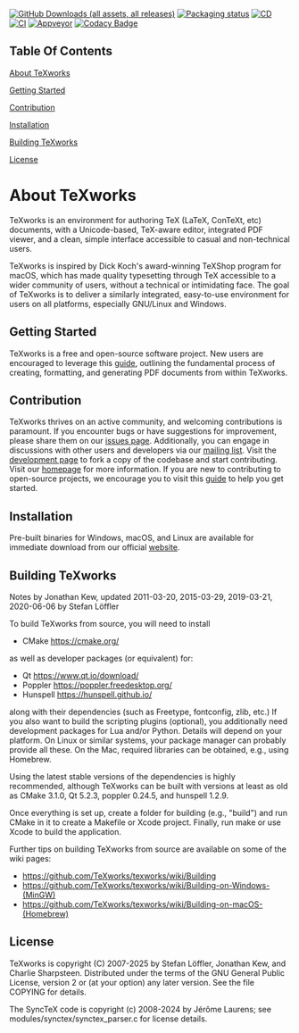 [![GitHub Downloads (all assets, all releases)](https://img.shields.io/github/downloads/TeXworks/texworks/total?color=0f81c1)](https://github.com/TeXworks/texworks/releases)
[![Packaging status](https://repology.org/badge/tiny-repos/texworks.svg?header=in+repos)](https://repology.org/project/texworks/versions)
[![CD](https://github.com/TeXworks/texworks/actions/workflows/cd.yml/badge.svg)](https://github.com/TeXworks/texworks/actions/workflows/cd.yml)
[![CI](https://github.com/TeXworks/texworks/actions/workflows/ci.yml/badge.svg)](https://github.com/TeXworks/texworks/actions/workflows/ci.yml)
[![Appveyor](https://ci.appveyor.com/api/projects/status/eb4e9108blt0pehr?svg=true)](https://ci.appveyor.com/project/stloeffler/texworks)
[![Codacy Badge](https://app.codacy.com/project/badge/Grade/22d3db26f8a542f08d8da056e6779020)](https://www.codacy.com/gh/TeXworks/texworks/dashboard?utm_source=github.com&amp;utm_medium=referral&amp;utm_content=TeXworks/texworks&amp;utm_campaign=Badge_Grade)

Table Of Contents
-----------------
[About TeXworks](#about-texworks)

[Getting Started](#getting-started)

[Contribution](#contribution)

[Installation](#installation)

[Building TeXworks](#building-texworks)

[License](#license)

About TeXworks
==============

TeXworks is an environment for authoring TeX (LaTeX, ConTeXt, etc) documents,
with a Unicode-based, TeX-aware editor, integrated PDF viewer, and a clean,
simple interface accessible to casual and non-technical users.

TeXworks is inspired by Dick Koch's award-winning TeXShop program for macOS,
which has made quality typesetting through TeX accessible to a wider community
of users, without a technical or intimidating face. The goal of TeXworks is to
deliver a similarly integrated, easy-to-use environment for users on all
platforms, especially GNU/Linux and Windows.

Getting Started
---------------

TeXworks is a free and open-source software project. New users are encouraged to leverage this [guide](https://www.tug.org/texworks/#How_can_you_help), outlining the fundamental process of creating, formatting, and generating PDF documents from within TeXworks.

Contribution
-------------

TeXworks thrives on an active community, and welcoming contributions is paramount. If you encounter bugs or have suggestions for improvement, please share them on our [issues page](https://github.com/TeXworks/texworks/issues). Additionally, you can engage in discussions with other users and developers via our [mailing list](https://tug.org/mailman/listinfo/texworks). Visit the [development page](https://github.com/TeXworks/texworks) to fork a copy of the codebase and start contributing. Visit our [homepage](ps://www.tug.org/texworks/) for more information. If you are new to contributing to open-source projects, we encourage you to visit this [guide](https://opensource.guide/how-to-contribute/) to help you get started.

Installation
------------

Pre-built binaries for Windows, macOS, and Linux are available for immediate download from our official [website](https://www.tug.org/texworks/).

Building TeXworks
-----------------

Notes by Jonathan Kew, updated 2011-03-20, 2015-03-29, 2019-03-21, 2020-06-06 by
Stefan Löffler

To build TeXworks from source, you will need to install

-   CMake <https://cmake.org/>

as well as developer packages (or equivalent) for:

-   Qt <https://www.qt.io/download/>
-   Poppler <https://poppler.freedesktop.org/>
-   Hunspell <https://hunspell.github.io/>

along with their dependencies (such as Freetype, fontconfig, zlib, etc.) If you
also want to build the scripting plugins (optional), you additionally need
development packages for Lua and/or Python. Details will depend on your
platform. On Linux or similar systems, your package manager can probably provide
all these. On the Mac, required libraries can be obtained, e.g., using Homebrew.

Using the latest stable versions of the dependencies is highly recommended,
although TeXworks can be built with versions at least as old as CMake 3.1.0,
Qt 5.2.3, poppler 0.24.5, and hunspell 1.2.9.

Once everything is set up, create a folder for building (e.g., "build") and run
CMake in it to create a Makefile or Xcode project. Finally, run make or use
Xcode to build the application.

Further tips on building TeXworks from source are available on some of the wiki
pages:

-   <https://github.com/TeXworks/texworks/wiki/Building>
-   <https://github.com/TeXworks/texworks/wiki/Building-on-Windows-(MinGW)>
-   <https://github.com/TeXworks/texworks/wiki/Building-on-macOS-(Homebrew)>

License
-------

TeXworks is copyright (C) 2007-2025 by Stefan Löffler, Jonathan Kew, and Charlie
Sharpsteen. Distributed under the terms of the GNU General Public License,
version 2 or (at your option) any later version.
See the file COPYING for details.

The SyncTeX code is copyright (c) 2008-2024 by Jérôme Laurens; see
modules/synctex/synctex_parser.c for license details.
